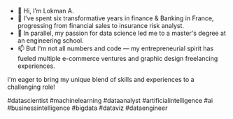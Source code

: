 - 👋 Hi, I’m Lokman A.
- 🌱 I've spent six transformative years in finance & Banking in France, progressing from financial sales to insurance risk analyst. 
- 💞️ In parallel, my passion for data science led me to a master's degree at an engineering school.
- 📫 But I'm not all numbers and code — my entrepreneurial spirit has fueled multiple e-commerce ventures and graphic design freelancing experiences.

I'm eager to bring my unique blend of skills and experiences to a challenging role!

#datascientist #machinelearning #dataanalyst #artificialintelligence #ai #businessintelligence #bigdata #dataviz #dataengineer   
